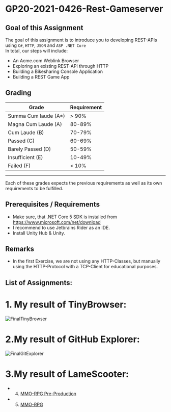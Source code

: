 # GP20-2021-0426-Rest-Gameserver

## Goal of this Assignment
The goal of this assignment is to introduce you to developing REST-APIs using `C#`, `HTTP`, `JSON` and `ASP .NET Core`\
In total, our steps will include:
- An Acme.com Weblink Browser
- Exploring an existing REST-API through HTTP
- Building a Bikesharing Console Application
- Building a REST Game App

## Grading
|Grade  |  Requirement |
|-------|:-------------|
|Summa Cum laude (A*)| > 90%|
| Magna Cum Laude (A)| 80-89%|
|Cum Laude (B)| 70-79%|
|Passed (C)| 60-69%|
|Barely Passed (D)| 50-59% |
|Insufficient (E)| 10-49% |
|Failed (F)| < 10% |
-------------------------------
Each of these grades expects the previous requirements as well as its own requirements to be fulfilled.


## Prerequisites / Requirements
- Make sure, that .NET Core 5 SDK is installed from https://www.microsoft.com/net/download
- I recommend to use Jetbrains Rider as an IDE.
- Install Unity Hub & Unity.

## Remarks
- In the first Exercise, we are not using any HTTP-Classes, but manually using the HTTP-Protocol with a TCP-Client for educational purposes.

## List of Assignments:
# 1. My result of TinyBrowser:
![FinalTinyBrowser](https://user-images.githubusercontent.com/69099899/118999508-9fa5ca00-b98a-11eb-8c10-d3909b64077b.gif)
# 2.My result of GitHub Explorer:
![FinalGitExplorer](https://user-images.githubusercontent.com/69099899/118999599-b1876d00-b98a-11eb-80a2-4124f464f675.gif)
# 3.My result of LameScooter:
- 4. [MMO-RPG Pre-Production](assignments/assignment4-preproduction.md)
- 5. [MMO-RPG](assignments/assignment4.md)
